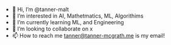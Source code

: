 - 👋 Hi, I’m @tanner-malt
- 👀 I’m interested in AI, Mathetmatics, ML, Algorithims
- 🌱 I’m currently learning ML, and Engineering 
- 💞️ I’m looking to collaborate on x
- 📫 How to reach me tanner@tanner-mcgrath.me is my email!

<!---
tanner-malt/tanner-malt is a ✨ special ✨ repository because its `README.md` (this file) appears on your GitHub profile.
You can click the Preview link to take a look at your changes.
--->
